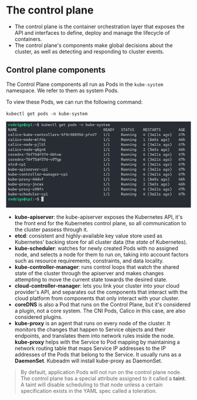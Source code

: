 # The control plane

- The control plane is the container orchestration layer that exposes the API and interfaces to define, deploy and manage the lifecycle of containers.
- The control plane's components make global decisions about the cluster, as well as detecting and responding to cluster events.

## Control plane components

The Control Plane components all run as Pods in the `kube-system` namespace. We refer to them as system Pods.

To view these Pods, we can run the following command:

`kubectl get pods -n kube-system`

![Pods in the kube-system namespace](/media/kubesystem.png)

- **kube-apiserver**: the kube-apiserver exposes the Kubernetes API, it's the front end for the Kubernetes control plane, so all communication to the cluster passess through it.
- **etcd**: consistent and highly-available key value store used as Kubernetes' backing store for all cluster data (the *state* of Kubernetes).
- **kube-scheduler**: watches for newly created Pods with no assigned node, and selects a node for them to run on, taking into account factors such as resource requirements, constraints, and data locality.
- **kube-controller-manager**: runs control loops that watch the shared state of the cluster through the apiserver and makes changes attempting to move the current state towards the desired state.
- **cloud-controller-manager**: lets you link your cluster into your cloud provider's API, and separates out the components that interact with the cloud platform from components that only interact with your cluster.
- **coreDNS** is also a Pod that runs on the Control Plane, but it's considered a plugin, not a core system. The CNI Pods, Calico in this case, are also considered plugins.
- **kube-proxy** is an agent that runs on every node of the cluster. It monitors the changes that happen to Service objects and their endpoints, and translates them into network rules inside the node. **kube-proxy** helps with the Service to Pod mapping by maintaining a network routing table that maps Service IP addresses to the IP addresses of the Pods that belong to the Service. It usually runs as a **DaemonSet**. Kubeadm will install kube-proxy as DaemonSet.

> By default, application Pods will not run on the control plane node. The control plane has a special attribute assigned to it called a **taint**. A taint will disable scheduling to that node unless a certain specification exists in the YAML spec called a toleration.
